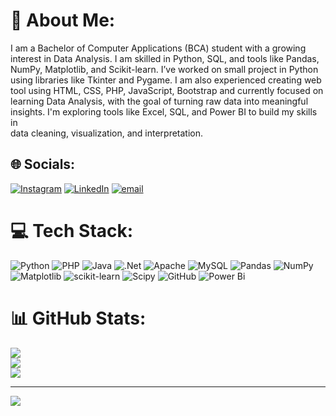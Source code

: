 # 💫 About Me:
I am a Bachelor of Computer Applications (BCA) student with a growing <br>interest in Data Analysis. I am skilled in Python, SQL, and tools like Pandas,<br> NumPy, Matplotlib, and Scikit-learn. I’ve worked on small project in Python <br>using libraries like Tkinter and Pygame. I am also experienced creating web<br> tool using HTML, CSS, PHP, JavaScript, Bootstrap and currently focused on<br> learning Data Analysis, with the goal of turning raw data into meaningful <br>insights. I'm exploring tools like Excel, SQL, and Power BI to build my skills in<br> data cleaning, visualization, and interpretation.


## 🌐 Socials:
[![Instagram](https://img.shields.io/badge/Instagram-%23E4405F.svg?logo=Instagram&logoColor=white)](https://instagram.com/https://www.instagram.com/hastiii_3245/) [![LinkedIn](https://img.shields.io/badge/LinkedIn-%230077B5.svg?logo=linkedin&logoColor=white)](https://linkedin.com/in/https://www.linkedin.com/in/hasti-pipaliya-749402365/) [![email](https://img.shields.io/badge/Email-D14836?logo=gmail&logoColor=white)](mailto:hastipipliya3245@gmail.com) 

# 💻 Tech Stack:
![Python](https://img.shields.io/badge/python-3670A0?style=for-the-badge&logo=python&logoColor=ffdd54) ![PHP](https://img.shields.io/badge/php-%23777BB4.svg?style=for-the-badge&logo=php&logoColor=white) ![Java](https://img.shields.io/badge/java-%23ED8B00.svg?style=for-the-badge&logo=openjdk&logoColor=white) ![.Net](https://img.shields.io/badge/.NET-5C2D91?style=for-the-badge&logo=.net&logoColor=white) ![Apache](https://img.shields.io/badge/apache-%23D42029.svg?style=for-the-badge&logo=apache&logoColor=white) ![MySQL](https://img.shields.io/badge/mysql-4479A1.svg?style=for-the-badge&logo=mysql&logoColor=white) ![Pandas](https://img.shields.io/badge/pandas-%23150458.svg?style=for-the-badge&logo=pandas&logoColor=white) ![NumPy](https://img.shields.io/badge/numpy-%23013243.svg?style=for-the-badge&logo=numpy&logoColor=white) ![Matplotlib](https://img.shields.io/badge/Matplotlib-%23ffffff.svg?style=for-the-badge&logo=Matplotlib&logoColor=black) ![scikit-learn](https://img.shields.io/badge/scikit--learn-%23F7931E.svg?style=for-the-badge&logo=scikit-learn&logoColor=white) ![Scipy](https://img.shields.io/badge/SciPy-%230C55A5.svg?style=for-the-badge&logo=scipy&logoColor=%white) ![GitHub](https://img.shields.io/badge/github-%23121011.svg?style=for-the-badge&logo=github&logoColor=white) ![Power Bi](https://img.shields.io/badge/power_bi-F2C811?style=for-the-badge&logo=powerbi&logoColor=black)
# 📊 GitHub Stats:
![](https://github-readme-stats.vercel.app/api?username=Hasti3245&theme=dark&hide_border=false&include_all_commits=false&count_private=false)<br/>
![](https://nirzak-streak-stats.vercel.app/?user=Hasti3245&theme=dark&hide_border=false)<br/>
![](https://github-readme-stats.vercel.app/api/top-langs/?username=Hasti3245&theme=dark&hide_border=false&include_all_commits=false&count_private=false&layout=compact)

---
[![](https://visitcount.itsvg.in/api?id=Hasti3245&icon=0&color=0)](https://visitcount.itsvg.in)
